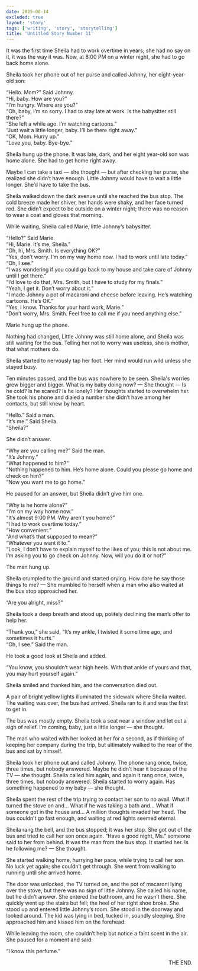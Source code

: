 ```yaml
---
date: 2025-08-14
excluded: true
layout: 'story'
tags: ['writing', 'story', 'storytelling']
title: 'Untitled Story Number 11'
---
```


It was the first time Sheila had to work overtime in years; she had no say on it, it was the way it was. Now, at 8:00 PM on a winter night, she had to go back home alone.

Sheila took her phone out of her purse and called Johnny, her eight-year-old son:

“Hello. Mom?” Said Johnny.  
“Hi, baby. How are you?”  
“I’m hungry. Where are you?”  
“Oh, baby, I’m so sorry. I had to stay late at work. Is the babysitter still there?”  
“She left a while ago. I’m watching cartoons.”  
“Just wait a little longer, baby. I’ll be there right away.”  
“OK, Mom. Hurry up.”  
“Love you, baby. Bye-bye.”  

Sheila hung up the phone. It was late, dark, and her eight year-old son was home alone. She had to get home right away.

Maybe I can take a taxi — she thought — but after checking her purse, she realized she didn’t have enough. Little Johnny would have to wait a little longer. She’d have to take the bus.

Sheila walked down the dark avenue until she reached the bus stop. The cold breeze made her shiver, her hands were shaky, and her face turned red. She didn’t expect to be outside on a winter night; there was no reason to wear a coat and gloves that morning.

While waiting, Sheila called Marie, little Johnny’s babysitter.

“Hello?” Said Marie.  
“Hi, Marie. It’s me, Sheila.”  
“Oh, hi, Mrs. Smith. Is everything OK?”  
“Yes, don’t worry. I’m on my way home now. I had to work until late today.”  
“Oh, I see.”  
“I was wondering if you could go back to my house and take care of Johnny until I get there.”  
“I’d love to do that, Mrs. Smith, but I have to study for my finals.”  
“Yeah, I get it. Don’t worry about it.”  
“I made Johnny a pot of macaroni and cheese before leaving. He’s watching cartoons. He’s OK.”  
“Yes, I know. Thanks for your hard work, Marie.”  
“Don’t worry, Mrs. Smith. Feel free to call me if you need anything else.”  

Marie hung up the phone.

Nothing had changed, Little Johnny was still home alone, and Sheila was still waiting for the bus. Telling her not to worry was useless, she is mother, that what mothers do.

Sheila started to nervously tap her foot. Her mind would run wild unless she stayed busy.

Ten minutes passed, and the bus was nowhere to be seen. Sheila's worries grew bigger and bigger. What is my baby doing now?  — She thought — Is he cold? Is he scared? Is he lonely? Her thoughts started to overwhelm her. She took his phone and dialed a number she didn’t have among her contacts, but still knew by heart.

“Hello.” Said a man.  
“It’s me.” Said Sheila.  
“Sheila?”  

She didn’t answer.

“Why are you calling me?” Said the man.  
“It’s Johnny.”  
“What happened to him?”  
“Nothing happened to him. He’s home alone. Could you please go home and check on him?”  
“Now you want me to go home.”  

He paused for an answer, but Sheila didn’t give him one.

“Why is he home alone?”  
“I’m on my way home now.”  
“It’s almost 9:00 PM. Why aren’t you home?”  
“I had to work overtime today.”  
“How convenient.”  
“And what’s that supposed to mean?”  
“Whatever you want it to.”  
“Look, I don’t have to explain myself to the likes of you; this is not about me. I’m asking you to go check on Johnny. Now, will you do it or not?”  

The man hung up.

Sheila crumpled to the ground and started crying. How dare he say those things to me? — She mumbled to herself when a man who also waited at the bus stop approached her.

“Are you alright, miss?”

Sheila took a deep breath and stood up, politely declining the man’s offer to help her.

“Thank you,” she said, “It’s my ankle, I twisted it some time ago, and sometimes it hurts.”  
“Oh, I see.” Said the man.

He took a good look at Sheila and added.

“You know, you shouldn’t wear high heels. With that ankle of yours and that, you may hurt yourself again.”

Sheila smiled and thanked him, and the conversation died out.

A pair of bright yellow lights illuminated the sidewalk where Sheila waited. The waiting was over, the bus had arrived. Sheila ran to it and was the first to get in.

The bus was mostly empty. Sheila took a seat near a window and let out a sigh of relief. I’m coming, baby, just a little longer — she thought.

The man who waited with her looked at her for a second, as if thinking of keeping her company during the trip, but ultimately walked to the rear of the bus and sat by himself.

Sheila took her phone out and called Johnny. The phone rang once, twice, three times, but nobody answered. Maybe he didn’t hear it because of the TV — she thought. Sheila called him again, and again it rang once, twice, three times, but nobody answered. Sheila started to worry again. Has something happened to my baby — she thought.

Sheila spent the rest of the trip trying to contact her son to no avail. What if turned the stove on and… What if he was taking a bath and… What if someone got in the house and… A million thoughts invaded her head. The bus couldn’t go fast enough, and waiting at red lights seemed eternal.

Sheila rang the bell, and the bus stopped; it was her stop. She got out of the bus and tried to call her son once again. “Have a good night, Ms.” someone said to her from behind. It was the man from the bus stop. It startled her. Is he following me? — She thought.

She started walking home, hurrying her pace, while trying to call her son. No luck yet again; she couldn’t get through. She went from walking to running until she arrived home.

The door was unlocked, the TV turned on, and the pot of macaroni lying over the stove, but there was no sign of little Johnny. She called his name, but he didn’t answer. She entered the bathroom, and he wasn’t there. She quickly went up the stairs but fell; the heel of her right shoe broke. She stood up and entered little Johnny’s room. She stood in the doorway and looked around. The kid was lying in bed, tucked in, soundly sleeping. She approached him and kissed him on the forehead.

While leaving the room, she couldn’t help but notice a faint scent in the air. She paused for a moment and said:

“I know this perfume.”

<p style="text-align:right">THE END.</p>